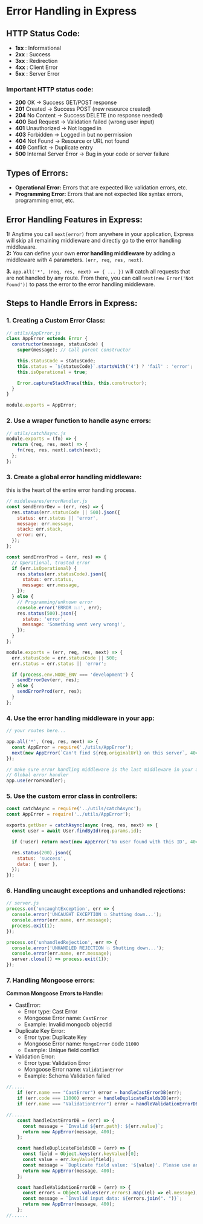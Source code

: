 # Error Handling in Express

## HTTP Status Code:
 - **1xx** : Informational
 - **2xx** : Success
 - **3xx** : Redirection
 - **4xx** : Client Error
 - **5xx** : Server Error

 ### Important HTTP status code:
 - **200** OK → Success GET/POST response
 - **201** Created → Success POST (new resource created)
 - **204** No Content → Success DELETE (no response needed)
 - **400** Bad Request → Validation failed (wrong user input)
 - **401** Unauthorized → Not logged in
 - **403** Forbidden → Logged in but no permission
 - **404** Not Found → Resource or URL not found
 - **409** Conflict → Duplicate entry
 - **500** Internal Server Error → Bug in your code or server failure
 
## Types of Errors:

- **Operational Error:** Errors that are expected like validation errors, etc.
- **Programming Error:** Errors that are not expected like syntax errors, programming error, etc.

## Error Handling Features in Express:

**1:** Anytime you call `next(error)` from anywhere in your application,
Express will skip all remaining middleware and directly go to the error handling middleware.  
**2:** You can define your own **error handling middleware** by adding a middleware with 4 parameters. `(err, req, res, next)`.

**3.** `app.all('*', (req, res, next) => { ... })` will catch all requests that are not handled by any route. From there, you can call `next(new Error('Not Found'))` to pass the error to the error handling middleware.

## Steps to Handle Errors in Express:
### 1. Creating a Custom Error Class:
```javascript
// utils/AppError.js
class AppError extends Error {
  constructor(message, statusCode) {
    super(message); // Call parent constructor

    this.statusCode = statusCode;
    this.status = `${statusCode}`.startsWith('4') ? 'fail' : 'error';
    this.isOperational = true;

    Error.captureStackTrace(this, this.constructor);
  }
}

module.exports = AppError;

```

### 2. Use a wraper function to handle async errors:
```javascript
// utils/catchAsync.js
module.exports = (fn) => {
  return (req, res, next) => {
    fn(req, res, next).catch(next);
  };
};

```

### 3. Create a global error handling middleware:
this is the heart of the entire error handling process.  
```javascript
// middlewares/errorHandler.js
const sendErrorDev = (err, res) => {
  res.status(err.statusCode || 500).json({
    status: err.status || 'error',
    message: err.message,
    stack: err.stack,
    error: err,
  });
};

const sendErrorProd = (err, res) => {
  // Operational, trusted error
  if (err.isOperational) {
    res.status(err.statusCode).json({
      status: err.status,
      message: err.message,
    });
  } else {
    // Programming/unknown error
    console.error('ERROR 💥:', err);
    res.status(500).json({
      status: 'error',
      message: 'Something went very wrong!',
    });
  }
};

module.exports = (err, req, res, next) => {
  err.statusCode = err.statusCode || 500;
  err.status = err.status || 'error';

  if (process.env.NODE_ENV === 'development') {
    sendErrorDev(err, res);
  } else {
    sendErrorProd(err, res);
  }
};

```

### 4. Use the error handling middleware in your app:
```javascript
// your routes here...

app.all('*', (req, res, next) => {
  const AppError = require('./utils/AppError');
  next(new AppError(`Can't find ${req.originalUrl} on this server`, 404));
});

// make sure error handling middleware is the last middleware in your app
// Global error handler
app.use(errorHandler);
```

### 5. Use the custom error class in controllers:
```javascript
const catchAsync = require('../utils/catchAsync');
const AppError = require('../utils/AppError');

exports.getUser = catchAsync(async (req, res, next) => {
  const user = await User.findById(req.params.id);

  if (!user) return next(new AppError('No user found with this ID', 404));

  res.status(200).json({
    status: 'success',
    data: { user },
  });
});

```

### 6. Handling uncaught exceptions and unhandled rejections:
```javascript
// server.js
process.on('uncaughtException', err => {
  console.error('UNCAUGHT EXCEPTION 💥 Shutting down...');
  console.error(err.name, err.message);
  process.exit(1);
});

process.on('unhandledRejection', err => {
  console.error('UNHANDLED REJECTION 💥 Shutting down...');
  console.error(err.name, err.message);
  server.close(() => process.exit(1));
});

```

### 7. Handling Mongoose errors:
**Common Mongoose Errors to Handle:**  
- CastError:   
    - Error type: Cast Error
    - Mongoose Error name: `CastError`
    - Example: Invalid mongodb objectId
- Duplicate Key Error:  
    - Error type: Duplicate Key
    - Mongoose Error name: `MongoError` code `11000`
    - Example: Unique field conflict
- Validation Error:
    - Error type: Validation Error
    - Mongoose Error name: `ValidationError`
    - Example: Schema Validation failed

```javascript
//.....
    if (err.name === "CastError") error = handleCastErrorDB(err);
    if (err.code === 11000) error = handleDuplicateFieldsDB(err);
    if (err.name === "ValidationError") error = handleValidationErrorDB(err);

//.....
    const handleCastErrorDB = (err) => {
      const message = `Invalid ${err.path}: ${err.value}`;
      return new AppError(message, 400);
    };

    const handleDuplicateFieldsDB = (err) => {
      const field = Object.keys(err.keyValue)[0];
      const value = err.keyValue[field];
      const message = `Duplicate field value: '${value}'. Please use another value for '${field}'.`;
      return new AppError(message, 400);
    };

    const handleValidationErrorDB = (err) => {
      const errors = Object.values(err.errors).map((el) => el.message);
      const message = `Invalid input data: ${errors.join(". ")}`;
      return new AppError(message, 400);
    };
//......

```
    